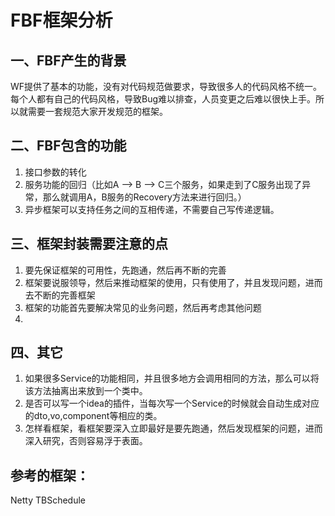 # FBF框架分析

##  一、FBF产生的背景

WF提供了基本的功能，没有对代码规范做要求，导致很多人的代码风格不统一。每个人都有自己的代码风格，导致Bug难以排查，人员变更之后难以很快上手。所以就需要一套规范大家开发规范的框架。

## 二、FBF包含的功能

1. 接口参数的转化
2. 服务功能的回归（比如A --> B --> C三个服务，如果走到了C服务出现了异常，那么就调用A，B服务的Recovery方法来进行回归。）
3. 异步框架可以支持任务之间的互相传递，不需要自己写传递逻辑。

## 三、框架封装需要注意的点

1. 要先保证框架的可用性，先跑通，然后再不断的完善
2. 框架要说服领导，然后来推动框架的使用，只有使用了，并且发现问题，进而去不断的完善框架
3. 框架的功能首先要解决常见的业务问题，然后再考虑其他问题
4. 

## 四、其它

1. 如果很多Service的功能相同，并且很多地方会调用相同的方法，那么可以将该方法抽离出来放到一个类中。
2. 是否可以写一个idea的插件，当每次写一个Service的时候就会自动生成对应的dto,vo,component等相应的类。
3. 怎样看框架，看框架要深入立即最好是要先跑通，然后发现框架的问题，进而深入研究，否则容易浮于表面。





## 参考的框架：

Netty
TBSchedule
